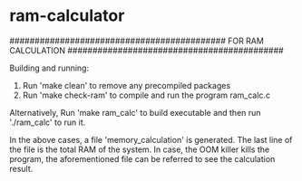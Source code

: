 # ram-calculator

###########################################
FOR RAM CALCULATION
###########################################

Building and running:
1. Run 'make clean' to remove any precompiled packages
2. Run 'make check-ram' to compile and run the program ram_calc.c

Alternatively,
Run 'make ram_calc' to build executable and then run './ram_calc' to run it.

In the above cases, a file 'memory_calculation' is generated. The last line of the file is the total RAM of the system. In case, the OOM killer kills the program, the aforementioned file can be referred to see the calculation result.
